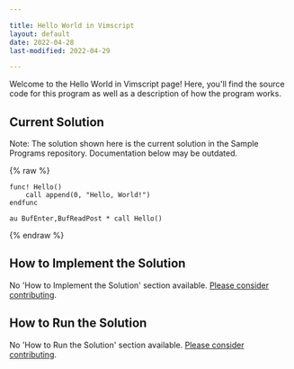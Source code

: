 ```yaml
---

title: Hello World in Vimscript
layout: default
date: 2022-04-28
last-modified: 2022-04-29

---
```


Welcome to the Hello World in Vimscript page! Here, you'll find the source code for this program as well as a description of how the program works.

## Current Solution

Note: The solution shown here is the current solution in the Sample Programs repository. Documentation below may be outdated.

{% raw %}

```Vimscript
func! Hello()
    call append(0, "Hello, World!")
endfunc

au BufEnter,BufReadPost * call Hello()

```

{% endraw %}

## How to Implement the Solution

No 'How to Implement the Solution' section available. [Please consider contributing](https://github.com/TheRenegadeCoder/sample-programs-website).

## How to Run the Solution

No 'How to Run the Solution' section available. [Please consider contributing](https://github.com/TheRenegadeCoder/sample-programs-website).